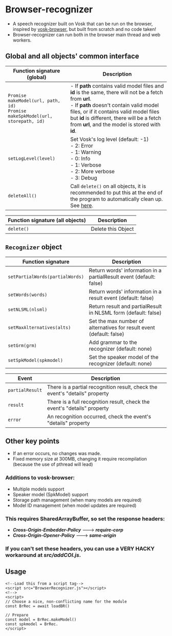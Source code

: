 # Browser-recognizer
- A speech recognizer built on Vosk that can be run on the browser, inspired by [vosk-browser](https://github.com/ccoreilly/vosk-browser), but built from scratch and no code taken!
- Browser-recognizer can run both in the browser main thread and web workers.
## Global and all objects' common interface 
| Function signature (global) | Description |
|---|---|
| ```Promise makeModel(url, path, id)```<br>```Promise makeSpkModel(url, storepath, id)``` | - If **path** contains valid model files and **id** is the same, there will not be a fetch from **url**.<br>- If **path** doesn't contain valid model files, or if it contains valid model files but **id** is different, there will be a fetch from **url**, and the model is stored with **id**. |
| ```setLogLevel(level)``` | Set Vosk's log level (default: -1) <br>- 2: Error<br>- 1: Warning<br>- 0: Info <br>- 1: Verbose<br>- 2: More verbose<br>- 3: Debug |
| ```deleteAll()``` | Call ```delete()``` on all objects, it is recommended to put this at the end of the program to automatically clean up. See [here](https://emscripten.org/docs/getting_started/FAQ.html#what-does-exiting-the-runtime-mean-why-don-t-atexit-s-run).|

| Function signature (all objects) | Description
|---|---|
| ```delete()``` | Delete this Object
## ```Recognizer``` object
| Function signature | Description |
|---|---|
| ```setPartialWords(partialWords)``` | Return words' information in a partialResult event (default: false) |
| ```setWords(words)``` | Return words' information in a result event (default: false) |
| ```setNLSML(nlsml)``` | Return result and partialResult in NLSML form (default: false) |
| ```setMaxAlternatives(alts)``` | Set the max number of alternatives for result event (default: false) |
| ```setGrm(grm)``` | Add grammar to the recognizer (default: none) |
| ```setSpkModel(spkmodel)``` | Set the speaker model of the recognizer (default: none) |

| Event | Description |
|---|---|
| ```partialResult``` | There is a partial recognition result, check the event's "details" property |
| ```result``` | There is a full recognition result, check the event's "details" property |
| ```error``` | An recognition occurred, check the event's "details" property |
## Other key points
- If an error occurs, no changes was made.
- Fixed memory size at 300MB, changing it require recompilation (because the use of pthread will lead)
### Additions to vosk-browser:
- Multiple models support
- Speaker model (SpkModel) support
- Storage path management (when many models are required)
- Model ID management (when model updates are required)
### This requires SharedArrayBuffer, so set the response headers:
- ***Cross-Origin-Embedder-Policy*** ---> ***require-corp***
- ***Cross-Origin-Opener-Policy*** ---> ***same-origin***
### If you can't set these headers, you can use a VERY HACKY workaround at *src/addCOI.js*.

## Usage 
```
<!--Load this from a script tag-->
<script src="BrowserRecognizer.js"></script>
<!-->
<script>
// Choose a nice, non-conflicting name for the module
const BrRec = await loadBR()

// Prepare 
const model = BrRec.makeModel()
const spkmodel = BrRec.
</script>
```
